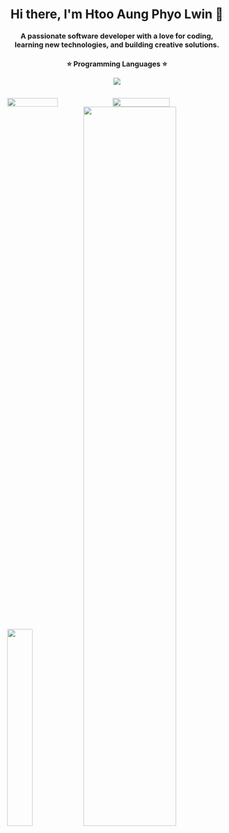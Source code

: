<h1 align="center">Hi there, I'm Htoo Aung Phyo Lwin 👋</h1>
<h3 align="center">A passionate software developer with a love for coding, learning new technologies, and building creative solutions.</h3>

<div align=center>
  <h3>⭐️ Programming Languages ⭐️</h3>
 
<img src="https://skillicons.dev/icons?i=java,js,ts,php,python,c,fortran,lua,go,rust">
</div>

<div align="center">
<!--
<h3> 🚀 Frameworks and Libraries 🚀</h3>

<img src="https://skillicons.dev/icons?i=react,electron,nextjs,vue,pinia,nuxtjs,nodejs,express,laravel,alpinejs,bootstrap,tailwind">

<h3>📦 Databases 📦</h3>
   <img src="https://skillicons.dev/icons?i=mysql,postgresql,sqlite,firebase,supabase,mongodb">

<h3>⛰️ Hosting ⛰️</h3>
   <img src="https://skillicons.dev/icons?i=vercel,netlify">

<h3>🔭 Tools 🔭</h3>
   <img src="https://skillicons.dev/icons?i=vscode,neovim,postman,git,github">
<br>
   <img src="https://skillicons.dev/icons?i=notion,obsidian" />
-->
</div>

<h2></h2>
<div style="display: flex; align-items: center" width="100%">
  <img width="48%" src="https://github-readme-stats.vercel.app/api?username=htooaungphyolwin&theme=onedark&show_icons=true&hide_border=true&count_private=true&rank_icon=github">
  <img width="51%"
     src="https://streak-stats.demolab.com?user=htooaungphyolwin&theme=onedark&hide_border=true&border_radius=3.8" />
</div>

<div  width="100%">
  <img width="34%" src="https://github-readme-stats.vercel.app/api/top-langs/?username=htooaungphyolwin&layout=compact&theme=onedark&hide_border=true" />
  <img width="65%" src="http://github-profile-summary-cards.vercel.app/api/cards/profile-details?username=htooaungphyolwin&theme=onedark" />
</div>

<!--
![Top Langs](https://github-readme-stats.vercel.app/api/top-langs/?username=htooaungphyolwin&layout=compact&theme=onedark&hide_border=true)

<img height="180px" width="100%" src="http://github-profile-summary-cards.vercel.app/api/cards/profile-details?username=htooaungphyolwin&theme=onedark" />
-->

